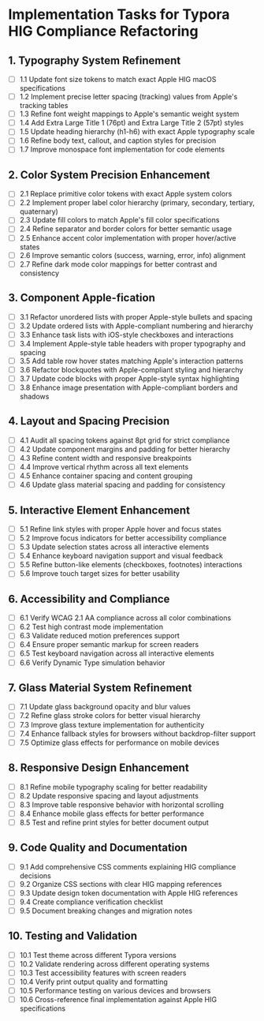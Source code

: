 # Implementation Tasks for Typora HIG Compliance Refactoring

## 1. Typography System Refinement
- [ ] 1.1 Update font size tokens to match exact Apple HIG macOS specifications
- [ ] 1.2 Implement precise letter spacing (tracking) values from Apple's tracking tables
- [ ] 1.3 Refine font weight mappings to Apple's semantic weight system
- [ ] 1.4 Add Extra Large Title 1 (76pt) and Extra Large Title 2 (57pt) styles
- [ ] 1.5 Update heading hierarchy (h1-h6) with exact Apple typography scale
- [ ] 1.6 Refine body text, callout, and caption styles for precision
- [ ] 1.7 Improve monospace font implementation for code elements

## 2. Color System Precision Enhancement
- [ ] 2.1 Replace primitive color tokens with exact Apple system colors
- [ ] 2.2 Implement proper label color hierarchy (primary, secondary, tertiary, quaternary)
- [ ] 2.3 Update fill colors to match Apple's fill color specifications
- [ ] 2.4 Refine separator and border colors for better semantic usage
- [ ] 2.5 Enhance accent color implementation with proper hover/active states
- [ ] 2.6 Improve semantic colors (success, warning, error, info) alignment
- [ ] 2.7 Refine dark mode color mappings for better contrast and consistency

## 3. Component Apple-fication
- [ ] 3.1 Refactor unordered lists with proper Apple-style bullets and spacing
- [ ] 3.2 Update ordered lists with Apple-compliant numbering and hierarchy
- [ ] 3.3 Enhance task lists with iOS-style checkboxes and interactions
- [ ] 3.4 Implement Apple-style table headers with proper typography and spacing
- [ ] 3.5 Add table row hover states matching Apple's interaction patterns
- [ ] 3.6 Refactor blockquotes with Apple-compliant styling and hierarchy
- [ ] 3.7 Update code blocks with proper Apple-style syntax highlighting
- [ ] 3.8 Enhance image presentation with Apple-compliant borders and shadows

## 4. Layout and Spacing Precision
- [ ] 4.1 Audit all spacing tokens against 8pt grid for strict compliance
- [ ] 4.2 Update component margins and padding for better hierarchy
- [ ] 4.3 Refine content width and responsive breakpoints
- [ ] 4.4 Improve vertical rhythm across all text elements
- [ ] 4.5 Enhance container spacing and content grouping
- [ ] 4.6 Update glass material spacing and padding for consistency

## 5. Interactive Element Enhancement
- [ ] 5.1 Refine link styles with proper Apple hover and focus states
- [ ] 5.2 Improve focus indicators for better accessibility compliance
- [ ] 5.3 Update selection states across all interactive elements
- [ ] 5.4 Enhance keyboard navigation support and visual feedback
- [ ] 5.5 Refine button-like elements (checkboxes, footnotes) interactions
- [ ] 5.6 Improve touch target sizes for better usability

## 6. Accessibility and Compliance
- [ ] 6.1 Verify WCAG 2.1 AA compliance across all color combinations
- [ ] 6.2 Test high contrast mode implementation
- [ ] 6.3 Validate reduced motion preferences support
- [ ] 6.4 Ensure proper semantic markup for screen readers
- [ ] 6.5 Test keyboard navigation across all interactive elements
- [ ] 6.6 Verify Dynamic Type simulation behavior

## 7. Glass Material System Refinement
- [ ] 7.1 Update glass background opacity and blur values
- [ ] 7.2 Refine glass stroke colors for better visual hierarchy
- [ ] 7.3 Improve glass texture implementation for authenticity
- [ ] 7.4 Enhance fallback styles for browsers without backdrop-filter support
- [ ] 7.5 Optimize glass effects for performance on mobile devices

## 8. Responsive Design Enhancement
- [ ] 8.1 Refine mobile typography scaling for better readability
- [ ] 8.2 Update responsive spacing and layout adjustments
- [ ] 8.3 Improve table responsive behavior with horizontal scrolling
- [ ] 8.4 Enhance mobile glass effects for better performance
- [ ] 8.5 Test and refine print styles for better document output

## 9. Code Quality and Documentation
- [ ] 9.1 Add comprehensive CSS comments explaining HIG compliance decisions
- [ ] 9.2 Organize CSS sections with clear HIG mapping references
- [ ] 9.3 Update design token documentation with Apple HIG references
- [ ] 9.4 Create compliance verification checklist
- [ ] 9.5 Document breaking changes and migration notes

## 10. Testing and Validation
- [ ] 10.1 Test theme across different Typora versions
- [ ] 10.2 Validate rendering across different operating systems
- [ ] 10.3 Test accessibility features with screen readers
- [ ] 10.4 Verify print output quality and formatting
- [ ] 10.5 Performance testing on various devices and browsers
- [ ] 10.6 Cross-reference final implementation against Apple HIG specifications

